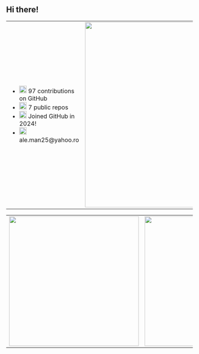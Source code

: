 ## Hi there!

<!--
**Man-Alexandra/Man-Alexandra** is a ✨ _special_ ✨ repository because its `README.md` (this file) appears on your GitHub profile.

Here are some ideas to get you started:

- 🔭 I’m currently working on ...
- 🌱 I’m currently learning ...
- 👯 I’m looking to collaborate on ...
- 🤔 I’m looking for help with ...
- 💬 Ask me about ...
- 📫 How to reach me: ...
- 😄 Pronouns: ...
- ⚡ Fun fact: ...
-->
<table>
<tr>
    <td>
      <ul>
        <li><img src="https://cdn-icons-png.flaticon.com/128/733/733553.png" width="20"/> 97 <!--(https://badges.pufler.dev/commits/all/Man-Alexandra)-->contributions on GitHub</li>
        <li><img src="https://cdn-icons-png.flaticon.com/128/9168/9168210.png" width="20"/> 7 public repos <!--(https://github.com/Man-Alexandra?tab=repositories)--></li>
        <li><img src="https://cdn-icons-png.flaticon.com/128/7471/7471685.png" width="20"/> Joined GitHub in 2024! <!--(https://badges.pufler.dev/years/Man-Alexandra)--></li>
        <li><img src="https://cdn-icons-png.flaticon.com/128/2530/2530217.png" width="20"/> ale.man25@yahoo.ro</li>
      </ul>
    </td>
    <td>
        <img src="https://github-readme-activity-graph.vercel.app/graph?username=Man-Alexandra&theme=react-dark" width="500"/>
    </td>
  </tr>
</table>
<table>
    <tr>
        <td>
            <img src="https://github-readme-stats.vercel.app/api/top-langs/?username=Man-Alexandra&layout=compact&theme=dark&count_private=true" width="350"/>
        </td>
        <td>
            <img src="https://github-readme-stats.vercel.app/api?username=Man-Alexandra&show_icons=true&count_private=true&theme=dark&icon_color=#ea9b3" width="350"/>
        </td>
    </tr>
</table>


